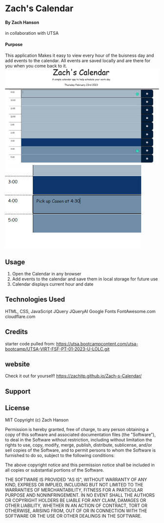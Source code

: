 # Zach's Calendar


#### By Zach Hanson 
in collaboration with UTSA

#### Purpose
This application Makes it easy to view every hour of the buisness day and add events to the calendar. All events are saved locally and are there for you when you come back to it.
<img src="./Assets/Calendar.png" alt="If this images does not display just go home and watch Doctor Who" title="Calendar">
<img src="./Assets/Casen.png" alt="time block" title="Time block">

## Usage

1. Open the Calendar in any browser
2. Add events to the calendar and save them in local storage for future use
3. Calendar displays current hour and date


## Technologies Used

HTML, 
CSS,
JavaScript
JQuery
JQueryAI
Google Fonts
FontAwesome.com
cloudflare.com


## Credits
starter code pulled from: https://utsa.bootcampcontent.com/utsa-bootcamp/UTSA-VIRT-FSF-PT-01-2023-U-LOLC.git



## website
Check it out for yourself! https://zachitp.github.io/Zach-s-Calendar/


## Support
 

## License
MIT Copyright (c) Zach Hanson

Permission is hereby granted, free of charge, to any person obtaining a copy of this software and associated documentation files (the "Software"), to deal in the Software without restriction, including without limitation the rights to use, copy, modify, merge, publish, distribute, sublicense, and/or sell copies of the Software, and to permit persons to whom the Software is furnished to do so, subject to the following conditions:

The above copyright notice and this permission notice shall be included in all copies or substantial portions of the Software.

THE SOFTWARE IS PROVIDED "AS IS", WITHOUT WARRANTY OF ANY KIND, EXPRESS OR IMPLIED, INCLUDING BUT NOT LIMITED TO THE WARRANTIES OF MERCHANTABILITY, FITNESS FOR A PARTICULAR PURPOSE AND NONINFRINGEMENT. IN NO EVENT SHALL THE AUTHORS OR COPYRIGHT HOLDERS BE LIABLE FOR ANY CLAIM, DAMAGES OR OTHER LIABILITY, WHETHER IN AN ACTION OF CONTRACT, TORT OR OTHERWISE, ARISING FROM, OUT OF OR IN CONNECTION WITH THE SOFTWARE OR THE USE OR OTHER DEALINGS IN THE SOFTWARE.